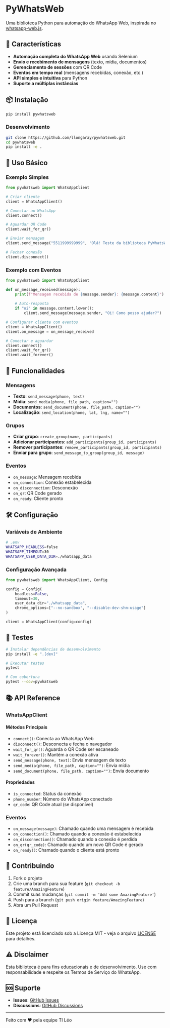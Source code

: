 # PyWhatsWeb

Uma biblioteca Python para automação do WhatsApp Web, inspirada no [whatsapp-web.js](https://github.com/pedroslopez/whatsapp-web.js).

## 🚀 Características

- **Automação completa do WhatsApp Web** usando Selenium
- **Envio e recebimento de mensagens** (texto, mídia, documentos)
- **Gerenciamento de sessões** com QR Code
- **Eventos em tempo real** (mensagens recebidas, conexão, etc.)
- **API simples e intuitiva** para Python
- **Suporte a múltiplas instâncias**

## 📦 Instalação

```bash
pip install pywhatsweb
```

### Desenvolvimento

```bash
git clone https://github.com/llongaray/pywhatsweb.git
cd pywhatsweb
pip install -e .
```

## 🔧 Uso Básico

### Exemplo Simples

```python
from pywhatsweb import WhatsAppClient

# Criar cliente
client = WhatsAppClient()

# Conectar ao WhatsApp
client.connect()

# Aguardar QR Code
client.wait_for_qr()

# Enviar mensagem
client.send_message("5511999999999", "Olá! Teste da biblioteca PyWhatsWeb!")

# Fechar conexão
client.disconnect()
```

### Exemplo com Eventos

```python
from pywhatsweb import WhatsAppClient

def on_message_received(message):
    print(f"Mensagem recebida de {message.sender}: {message.content}")
    
    # Auto-resposta
    if "oi" in message.content.lower():
        client.send_message(message.sender, "Oi! Como posso ajudar?")

# Configurar cliente com eventos
client = WhatsAppClient()
client.on_message = on_message_received

# Conectar e aguardar
client.connect()
client.wait_for_qr()
client.wait_forever()
```

## 📱 Funcionalidades

### Mensagens

- **Texto**: `send_message(phone, text)`
- **Mídia**: `send_media(phone, file_path, caption="")`
- **Documentos**: `send_document(phone, file_path, caption="")`
- **Localização**: `send_location(phone, lat, lng, name="")`

### Grupos

- **Criar grupo**: `create_group(name, participants)`
- **Adicionar participantes**: `add_participants(group_id, participants)`
- **Remover participantes**: `remove_participants(group_id, participants)`
- **Enviar para grupo**: `send_message_to_group(group_id, message)`

### Eventos

- `on_message`: Mensagem recebida
- `on_connection`: Conexão estabelecida
- `on_disconnection`: Desconexão
- `on_qr`: QR Code gerado
- `on_ready`: Cliente pronto

## 🛠️ Configuração

### Variáveis de Ambiente

```bash
# .env
WHATSAPP_HEADLESS=false
WHATSAPP_TIMEOUT=30
WHATSAPP_USER_DATA_DIR=./whatsapp_data
```

### Configuração Avançada

```python
from pywhatsweb import WhatsAppClient, Config

config = Config(
    headless=False,
    timeout=30,
    user_data_dir="./whatsapp_data",
    chrome_options=["--no-sandbox", "--disable-dev-shm-usage"]
)

client = WhatsAppClient(config=config)
```

## 🧪 Testes

```bash
# Instalar dependências de desenvolvimento
pip install -e ".[dev]"

# Executar testes
pytest

# Com cobertura
pytest --cov=pywhatsweb
```

## 📚 API Reference

### WhatsAppClient

#### Métodos Principais

- `connect()`: Conecta ao WhatsApp Web
- `disconnect()`: Desconecta e fecha o navegador
- `wait_for_qr()`: Aguarda o QR Code ser escaneado
- `wait_forever()`: Mantém a conexão ativa
- `send_message(phone, text)`: Envia mensagem de texto
- `send_media(phone, file_path, caption="")`: Envia mídia
- `send_document(phone, file_path, caption="")`: Envia documento

#### Propriedades

- `is_connected`: Status da conexão
- `phone_number`: Número do WhatsApp conectado
- `qr_code`: QR Code atual (se disponível)

### Eventos

- `on_message(message)`: Chamado quando uma mensagem é recebida
- `on_connection()`: Chamado quando a conexão é estabelecida
- `on_disconnection()`: Chamado quando a conexão é perdida
- `on_qr(qr_code)`: Chamado quando um novo QR Code é gerado
- `on_ready()`: Chamado quando o cliente está pronto

## 🤝 Contribuindo

1. Fork o projeto
2. Crie uma branch para sua feature (`git checkout -b feature/AmazingFeature`)
3. Commit suas mudanças (`git commit -m 'Add some AmazingFeature'`)
4. Push para a branch (`git push origin feature/AmazingFeature`)
5. Abra um Pull Request

## 📄 Licença

Este projeto está licenciado sob a Licença MIT - veja o arquivo [LICENSE](LICENSE) para detalhes.

## ⚠️ Disclaimer

Esta biblioteca é para fins educacionais e de desenvolvimento. Use com responsabilidade e respeite os Termos de Serviço do WhatsApp.

## 🆘 Suporte

- **Issues**: [GitHub Issues](https://github.com/llongaray/pywhatsweb/issues)
- **Discussions**: [GitHub Discussions](https://github.com/llongaray/pywhatsweb/discussions)

---

Feito com ❤️ pela equipe TI Léo

